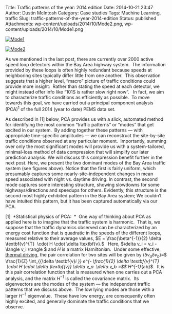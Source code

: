 Title: Traffic patterns of the year: 2014 edition
Date: 2014-10-21 23:47
Author: Dustin McIntosh
Category: Case studies
Tags: Machine Learning, traffic
Slug: traffic-patterns-of-the-year-2014-edition
Status: published
Attachments: wp-content/uploads/2014/10/Mode2.png, wp-content/uploads/2014/10/Mode1.png

[![Mode1]({static}/wp-content/uploads/2014/10/Mode1.png)]({static}/wp-content/uploads/2014/10/Mode1.png)

[![Mode2]({static}/wp-content/uploads/2014/10/Mode2.png)]({static}/wp-content/uploads/2014/10/Mode2.png)

As we mentioned in the last post, there are currently over 2000 active speed loop detectors within the Bay Area highway system.  The information provided by these loops is often highly redundant because speeds at neighboring sites typically differ little from one another.  This observation suggests that a higher level, “macro” picture of traffic conditions could provide more insight:  Rather than stating the speed at each detector, we might instead offer info like “101S is rather slow right now”.   In fact, we aim to characterize traffic conditions as efficiently as possible.  To move towards this goal, we have carried out a principal component analysis (PCA)$^1$ of the full 2014 (year to date) PEMS data set.

As described in [1] below, PCA provides us with a slick, automated method for identifying the most common “traffic patterns” or “modes” that get excited in our system.  By adding together these patterns — with appropriate time-specific amplitudes — we can reconstruct the site-by-site traffic conditions observed at any particular moment.  Importantly, summing over only the most significant modes will provide us with a system-tailored, minimal-loss method of data compression that will simplify our later prediction analysis. We will discuss this compression benefit further in the next post. Here, we present the two dominant modes of the Bay Area traffic system (see figures above). Notice that the first is fairly uniform, which presumably captures some nearly-site-independent changes in mean speed associated with night vs. daytime driving. In contrast, the second mode captures some interesting structure, showing slowdowns for some highways/directions and speedups for others. Evidently, this structure is the second most highly exhibited pattern in the Bay Area system; We couldn’t have intuited this pattern, but it has been captured automatically via our PCA.

[1]  *Statistical physics of PCA:  *  One way of thinking about PCA as applied here is to imagine that the traffic system is harmonic.  That is, we suppose that the traffic dynamics observed can be characterized by an energy cost function that is quadratic in the speeds of the different loops, measured relative to their average values, $E = \frac{\beta^{-1}}{2} \delta \textbf{v}^{T}  \cdot H \cdot \delta \textbf{v}.$   Here, $\delta v_i = v_i - \langle v_i \rangle $ and $H$ is a matrix Hamiltonian.  Under some effective, [thermal driving](http://en.wikipedia.org/wiki/Partition_function_(statistical_mechanics)#Canonical_partition_function), the pair correlation for two sites will be given by $\langle \delta v_a  \delta v_b \rangle \equiv$$ \frac{1}{Z} \int_{{\delta \textbf{v}_i }} e^{- \frac{1}{2} \delta \textbf{v}^{T}  \cdot H \cdot \delta \textbf{v}} \delta v_a  \delta v_b =$$ H^{-1}_{ab}$.  It is this pair correlation function that is measured when one carries out a PCA analysis, and the matrix $H^{-1}$ is called the covariance matrix.  Its eigenvectors are the modes of the system — the independent traffic patterns that we discuss above.  The low lying modes are those with a larger $H^{-1}$ eigenvalue.  These have low energy, are consequently often highly excited, and generally dominate the traffic conditions that we observe.
